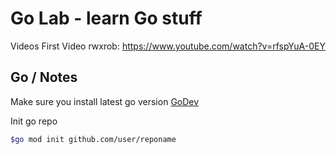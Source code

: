 # Go Lab - learn Go stuff

Videos
First Video rwxrob: https://www.youtube.com/watch?v=rfspYuA-0EY

## Go / Notes

Make sure you install latest go version
[GoDev](https://go.dev/)


Init go repo
```bash
$go mod init github.com/user/reponame
```

